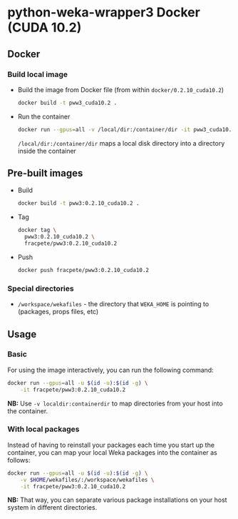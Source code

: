 # python-weka-wrapper3 Docker (CUDA 10.2)

## Docker

### Build local image

* Build the image from Docker file (from within `docker/0.2.10_cuda10.2`)

  ```bash
  docker build -t pww3_cuda10.2 .
  ```
  
* Run the container

  ```bash
  docker run --gpus=all -v /local/dir:/container/dir -it pww3_cuda10.2
  ```
  `/local/dir:/container/dir` maps a local disk directory into a directory inside the container

## Pre-built images

* Build

  ```bash
  docker build -t pww3:0.2.10_cuda10.2 .
  ```
  
* Tag

  ```bash
  docker tag \
    pww3:0.2.10_cuda10.2 \
    fracpete/pww3:0.2.10_cuda10.2
  ```
  
* Push

  ```bash
  docker push fracpete/pww3:0.2.10_cuda10.2
  ```

### Special directories

* `/workspace/wekafiles` - the directory that `WEKA_HOME` is pointing to (packages, props files, etc) 


## Usage

### Basic

For using the image interactively, you can run the following command: 

```bash
docker run --gpus=all -u $(id -u):$(id -g) \
    -it fracpete/pww3:0.2.10_cuda10.2
```

**NB:** Use `-v localdir:containerdir` to map directories from your host into the container.

### With local packages

Instead of having to reinstall your packages each time you start up the container, 
you can map your local Weka packages into the container as follows: 

```bash
docker run --gpus=all -u $(id -u):$(id -g) \
    -v $HOME/wekafiles/:/workspace/wekafiles \
    -it fracpete/pww3:0.2.10_cuda10.2
```

**NB:** That way, you can separate various package installations on your host system
in different directories.
